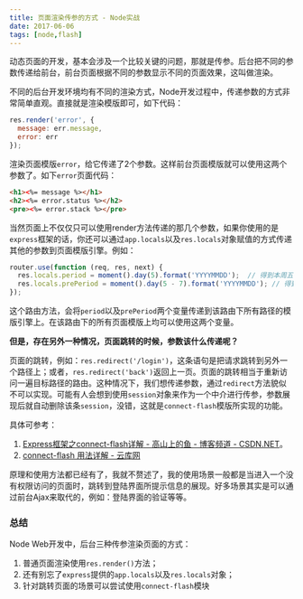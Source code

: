 ```yaml
---
title: 页面渲染传参的方式 - Node实战
date: 2017-06-06
tags: [node,flash]
---
```


动态页面的开发，基本会涉及一个比较关键的问题，那就是传参。后台把不同的参数传递给前台，前台页面根据不同的参数显示不同的页面效果，这叫做渲染。

不同的后台开发环境均有不同的渲染方式，Node开发过程中，传递参数的方式非常简单直观。直接就是渲染模版即可，如下代码：

```js
res.render('error', {
  message: err.message,
  error: err
});
```

渲染页面模版`error`，给它传递了2个参数。这样前台页面模版就可以使用这两个参数了。如下`error`页面代码：

```html
<h1><%= message %></h1>
<h2><%= error.status %></h2>
<pre><%= error.stack %></pre>
```

当然页面上不仅仅只可以使用render方法传递的那几个参数，如果你使用的是`express`框架的话，你还可以通过`app.locals`以及`res.locals`对象赋值的方式传递其他的参数到页面模版引擎。例如：

```js
router.use(function (req, res, next) {
  res.locals.period = moment().day(5).format('YYYYMMDD');  // 得到本周五的日期
  res.locals.prePeriod = moment().day(5 - 7).format('YYYYMMDD'); // 得到上周五的日期
});
```

这个路由方法，会将`period`以及`prePeriod`两个变量传递到该路由下所有路径的模版引擎上。在该路由下的所有页面模版上均可以使用这两个变量。

**但是，存在另外一种情况，页面跳转的时候，参数该什么传递呢？**

页面的跳转，例如：`res.redirect('/login')`，这条语句是把请求跳转到另外一个路径上；或者，`res.redirect('back')`返回上一页。页面的跳转相当于重新访问一遍目标路径的路由。这种情况下，我们想传递参数，通过`redirect`方法貌似不可以实现。可能有人会想到使用`session`对象来作为一个中介进行传参，参数展现后就自动删除该条`session`，没错，这就是`connect-flash`模版所实现的功能。

具体可参考：
1. [Express框架之connect-flash详解 - 高山上的鱼 - 博客频道 - CSDN.NET](http://blog.csdn.net/liangklfang/article/details/51086607)。
2. [connect-flash 用法详解 - 云库网](http://yunkus.com/connect-flash-usage/)

原理和使用方法都已经有了，我就不赘述了，我的使用场景一般都是当进入一个没有权限访问的页面时，跳转到登陆界面所提示信息的展现。好多场景其实是可以通过前台Ajax来取代的，例如：登陆界面的验证等等。

### 总结
Node Web开发中，后台三种传参渲染页面的方式：

1. 普通页面渲染使用`res.render()`方法；
2. 还有别忘了`express`提供的`app.locals`以及`res.locals`对象；
3. 针对跳转页面的场景可以尝试使用`connect-flash`模块